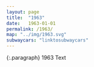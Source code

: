 ```yaml
---
layout: page
title:  "1963"
date:   1963-01-01
permalink: /1963/
map: "../img/1963.svg"
subwaycars: "linktosubwaycars"
---
```

{:.paragraph}
1963 Text